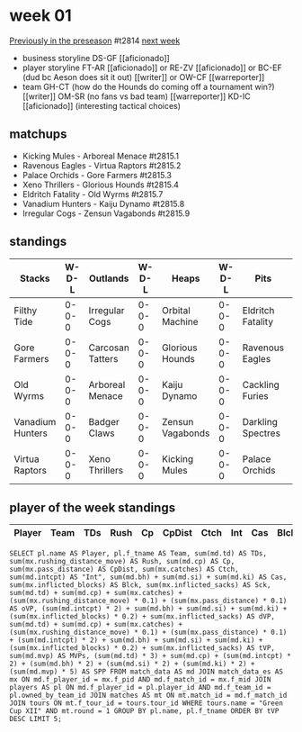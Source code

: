 # week 01

[Previously in the preseason](seasons/gcxii/preseason.md) #t2814
[next week](week02)

* business storyline DS-GF [[aficionado]]
* player storyline FT-AR [[aficionado]] or RE-ZV [[aficionado]] or BC-EF (dud bc Aeson does sit it out) [[writer]] or OW-CF [[warreporter]]
* team GH-CT (how do the Hounds do coming off a tournament win?) [[writer]] OM-SR (no fans vs bad team) [[warreporter]] KD-IC [[aficionado]] (interesting tactical choices)


## matchups

* Kicking Mules - Arboreal Menace #t2815.1
* Ravenous Eagles - Virtua Raptors #t2815.2
* Palace Orchids - Gore Farmers  #t2815.3
* Xeno Thrillers - Glorious Hounds #t2815.4
* Eldritch Fatality - Old Wyrms #t2815.7
* Vanadium Hunters - Kaiju Dynamo #t2815.8
* Irregular Cogs - Zensun Vagabonds #t2815.9


## standings

| Stacks | W-D-L | Outlands | W-D-L | Heaps | W-D-L | Pits | W-D-L |
|-------|-----|--|--|------|------|--|--|
| Filthy Tide | 0-0-0 | Irregular Cogs | 0-0-0 | Orbital Machine | 0-0-0 | Eldritch Fatality | 0-0-0 |
| Gore Farmers | 0-0-0 | Carcosan Tatters | 0-0-0 | Glorious Hounds | 0-0-0 | Ravenous Eagles | 0-0-0 |
| Old Wyrms | 0-0-0 | Arboreal Menace | 0-0-0 | Kaiju Dynamo | 0-0-0 | Cackling Furies | 0-0-0 |
| Vanadium Hunters | 0-0-0 | Badger Claws | 0-0-0 | Zensun Vagabonds | 0-0-0 | Darkling Spectres | 0-0-0 |
| Virtua Raptors | 0-0-0 | Xeno Thrillers | 0-0-0 | Kicking Mules | 0-0-0 | Palace Orchids | 0-0-0 |

## player of the week standings

| Player  | Team              | TDs  | Rush | Cp   | CpDist | Ctch | Int  | Cas  | Blck | Sck  | oVP  | dVP  | tVP  | MVPs | SPP  |
|---------|-------------------|------|------|------|--------|------|------|------|------|------|------|------|------|------|------|


```
SELECT pl.name AS Player, pl.f_tname AS Team, sum(md.td) AS TDs, sum(mx.rushing_distance_move) AS Rush, sum(md.cp) AS Cp,	sum(mx.pass_distance) AS CpDist, sum(mx.catches) AS Ctch, sum(md.intcpt) AS "Int", sum(md.bh) + sum(md.si) + sum(md.ki) AS Cas, sum(mx.inflicted_blocks) AS Blck, sum(mx.inflicted_sacks) AS Sck, sum(md.td) + sum(md.cp) + sum(mx.catches) + (sum(mx.rushing_distance_move) * 0.1) + (sum(mx.pass_distance) * 0.1) AS oVP, (sum(md.intcpt) * 2) + sum(md.bh) + sum(md.si) + sum(md.ki) + (sum(mx.inflicted_blocks) * 0.2) + sum(mx.inflicted_sacks) AS dVP, sum(md.td) + sum(md.cp) + sum(mx.catches) + (sum(mx.rushing_distance_move) * 0.1) + (sum(mx.pass_distance) * 0.1) + (sum(md.intcpt) * 2) + sum(md.bh) + sum(md.si) + sum(md.ki) + (sum(mx.inflicted_blocks) * 0.2) + sum(mx.inflicted_sacks) AS tVP, sum(md.mvp) AS MVPs, (sum(md.td) * 3) + sum(md.cp) + (sum(md.intcpt) * 2) + (sum(md.bh) * 2) + (sum(md.si) * 2) + (sum(md.ki) * 2) + (sum(md.mvp) * 5) AS SPP FROM match_data AS md JOIN match_data_es AS mx ON md.f_player_id = mx.f_pid AND md.f_match_id = mx.f_mid JOIN players AS pl ON md.f_player_id = pl.player_id AND md.f_team_id = pl.owned_by_team_id JOIN matches AS mt ON mt.match_id = md.f_match_id JOIN tours ON mt.f_tour_id = tours.tour_id WHERE tours.name = "Green Cup XII" AND mt.round = 1 GROUP BY pl.name, pl.f_tname ORDER BY tVP DESC LIMIT 5;
```